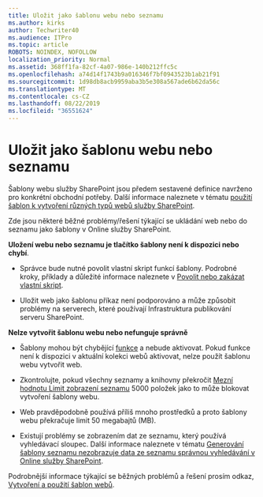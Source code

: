 ```yaml
---
title: Uložit jako šablonu webu nebo seznamu
ms.author: kirks
author: Techwriter40
ms.audience: ITPro
ms.topic: article
ROBOTS: NOINDEX, NOFOLLOW
localization_priority: Normal
ms.assetid: 368ff1fa-82cf-4a07-986e-140b212ffc5c
ms.openlocfilehash: a74d14f1743b9a016346f7bf0943523b1ab21f91
ms.sourcegitcommit: 1d98db8acb9959aba3b5e308a567ade6b62da56c
ms.translationtype: MT
ms.contentlocale: cs-CZ
ms.lasthandoff: 08/22/2019
ms.locfileid: "36551624"
---
```

# <a name="save-site-or-list-as-a-template"></a>Uložit jako šablonu webu nebo seznamu

Šablony webu služby SharePoint jsou předem sestavené definice navrženo pro konkrétní obchodní potřeby. Další informace naleznete v tématu [použití šablon k vytvoření různých typů webů služby SharePoint](https://support.office.com/article/using-templates-to-create-different-kinds-of-sharepoint-sites-449eccec-ff99-4cf3-b62e-dcfee37e8da4).

Zde jsou některé běžné problémy/řešení týkající se ukládání web nebo do seznamu jako šablony v Online služby SharePoint.

**Uložení webu nebo seznamu je tlačítko šablony není k dispozici nebo chybí**. 

- Správce bude nutné povolit vlastní skript funkcí šablony. Podrobné kroky, příklady a důležité informace naleznete v [Povolit nebo zakázat vlastní skript](https://docs.microsoft.com/sharepoint/allow-or-prevent-custom-script).


- Uložit web jako šablonu příkaz není podporováno a může způsobit problémy na serverech, které používají Infrastruktura publikování serveru SharePoint.


**Nelze vytvořit šablonu webu nebo nefunguje správně**

- Šablony mohou být chybějící [funkce](https://social.technet.microsoft.com/wiki/contents/articles/14423.sharepoint-2013-existing-features-guid.aspx) a nebude aktivovat. Pokud funkce není k dispozici v aktuální kolekci webů aktivovat, nelze použít šablonu webu vytvořit web.


- Zkontrolujte, pokud všechny seznamy a knihovny překročit [Mezní hodnotu Limit zobrazení seznamu](https://support.office.com/article/Manage-large-lists-and-libraries-in-SharePoint-B8588DAE-9387-48C2-9248-C24122F07C59) 5000 položek jako to může blokovat vytvoření šablony webu.


- Web pravděpodobně používá příliš mnoho prostředků a proto šablony webu překračuje limit 50 megabajtů (MB).


- Existují problémy se zobrazením dat ze seznamu, který používá vyhledávací sloupec. Další informace naleznete v tématu [Generování šablony seznamu nezobrazuje data ze seznamu správnou vyhledávání v Online služby SharePoint](https://support.office.com/article/template-generated-list-doesn-t-display-correct-data-for-a-column-in-sharepoint-online-20430b62-e40c-4f6f-8889-aa24e80d605a).


Podrobnější informace týkající se běžných problémů a řešení prosím odkaz, [Vytvoření a použití šablon webů](https://support.office.com/article/Create-and-use-site-templates-60371B0F-00E0-4C49-A844-34759EBDD989).


